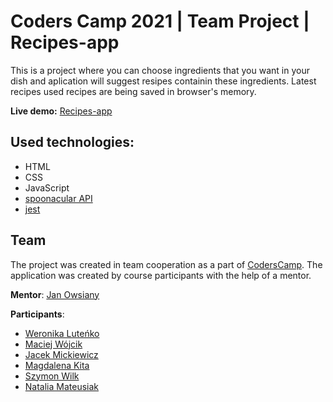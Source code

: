 # Coders Camp 2021 | Team Project | Recipes-app
This is a project where you can choose ingredients that you want in your dish and aplication will suggest resipes containin these ingredients. Latest recipes used recipes are being saved in browser's memory.

**Live demo:** [Recipes-app](https://vera98d.github.io/Recipes-app/)

## Used technologies:

- HTML
- CSS
- JavaScript
- [spoonacular API](https://spoonacular.com/food-api)
- [jest](https://jestjs.io/)


## Team
The project was created in team cooperation as a part of [CodersCamp](https://www.coderscamp.pl/).
The application was created by course participants with the help of a mentor.

**Mentor**: [Jan Owsiany](https://github.com/janowsiany)

**Participants**:

- [Weronika Luteńko](https://github.com/vera98d/)
- [Maciej Wójcik](https://github.com/cherrycoke2l)
- [Jacek Mickiewicz](https://github.com/JaCoWymowny)
- [Magdalena Kita](https://github.com/MagdalenaKita)
- [Szymon Wilk](https://github.com/stimon27)
- [Natalia Mateusiak](https://github.com/natimati)
